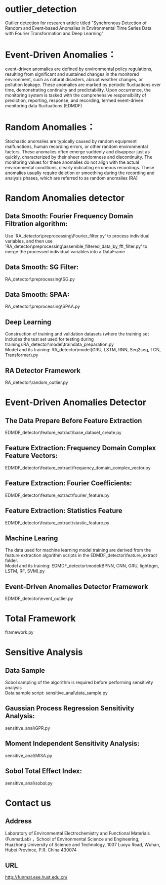 # outlier_detection
Outlier detection for research article titled "Synchronous Detection of Random and Event-based Anomalies in Environmental Time Series Data with Fourier Transformation and Deep Learning"


# Event-Driven Anomalies：
event-driven anomalies are defined by environmental policy regulations, resulting from significant and sustained changes in the monitored environment, such as natural disasters, abrupt weather changes, or pollution leakage. These anomalies are marked by periodic fluctuations over time, demonstrating continuity and predictability. Upon occurrence, the monitoring system is tasked with the comprehensive responsibility of prediction, reporting, response, and recording, termed event-driven monitoring data fluctuations (EDMDF) 
# Random Anomalies：
Stochastic anomalies are typically caused by random equipment malfunctions, human recording errors, or other random environmental factors. These anomalies often emerge suddenly and disappear just as quickly, characterized by their sheer randomness and discontinuity. The monitoring values for these anomalies do not align with the actual environmental conditions, clearly indicating erroneous recordings. These anomalies usually require deletion or smoothing during the recording and analysis phases, which are referred to as random anomalies (RA)


# Random Anomalies detector
## Data Smooth: Fourier Frequency Domain Filtration algorithm: 
Use 'RA_detector\preprocessing\Fourier_filter.py' to process individual variables, and then use 'RA_detector\preprocessing\assemble_filtered_data_by_fft_filter.py' to merge the processed individual variables into a DataFrame
## Data Smooth: SG Filter:
RA_detector\preprocessing\SG.py
## Data Smooth: SPAA:
RA_detector\preprocessing\SPAA.py
## Deep Learning
Construction of training and validation datasets (where the training set includes the test set used for testing during training):RA_detector\model\traindata_preparation.py  <br>
Model and its training: RA_detector\model\(GRU, LSTM, RNN, Seq2seq, TCN, Transformer).py
## RA Detector Framework
RA_detector\random_outlier.py

# Event-Driven Anomalies Detector
## The Data Prepare Before Feature Extraction
EDMDF_detector\feature_extract\base_dataset_create.py
## Feature Extraction: Frequency Domain Complex Feature Vectors:
EDMDF_detector\feature_extract\frequency_domain_complex_vector.py
## Feature Extraction: Fourier Coefficients:
EDMDF_detector\feature_extract\fourier_feature.py
## Feature Extraction: Statistics Feature
EDMDF_detector\feature_extract\stastic_feature.py
## Machine Learing
The data used for machine learning model training are derived from the feature extraction algorithm scripts in the EDMDF_detector\feature_extract folder. <br>
Model and its training: EDMDF_detector\model\(BPNN, CNN, GRU, lightbgm, LSTM, RF, SVM).py
## Event-Driven Anomalies Detector Framework
EDMDF_detector\event_outlier.py

# Total Framework
framework.py

# Sensitive Analysis
## Data Sample
Sobol sampling of the algorithm is required before performing sensitivity analysis <br>
Data sample script: sensitive_anal\data_sample.py
## Gaussian Process Regression Sensitivity Analysis: 
sensitive_anal\GPR.py
## Moment Independent Sensitivity Analysis:
sensitive_anal\MISA.py
## Sobol Total Effect Index:
sensitive_anal\sobol.py

# Contact us
## Address
Laboratory of Environmental Electrochemistry and Functional Materials (FunmatLab) ，School of Environmental Science and Engineering, Huazhong University of Science and Technology, 1037 Luoyu Road, Wuhan, Hubei Province, P.R. China 430074
## URL
http://funmat.ese.hust.edu.cn/
